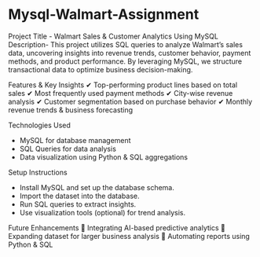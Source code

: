 # Mysql-Walmart-Assignment
Project Title - Walmart Sales & Customer Analytics Using MySQL
Description-
This project utilizes SQL queries to analyze Walmart’s sales data, uncovering insights into revenue trends, customer behavior, payment methods, and product performance. By leveraging MySQL, we structure transactional data to optimize business decision-making.

Features & Key Insights
✔ Top-performing product lines based on total sales
✔ Most frequently used payment methods
✔ City-wise revenue analysis
✔ Customer segmentation based on purchase behavior
✔ Monthly revenue trends & business forecasting

Technologies Used
- MySQL for database management
- SQL Queries for data analysis
- Data visualization using Python & SQL aggregations

Setup Instructions
- Install MySQL and set up the database schema.
- Import the dataset into the database.
- Run SQL queries to extract insights.
- Use visualization tools (optional) for trend analysis.
 
Future Enhancements
🚀 Integrating AI-based predictive analytics
🚀 Expanding dataset for larger business analysis
🚀 Automating reports using Python & SQL
